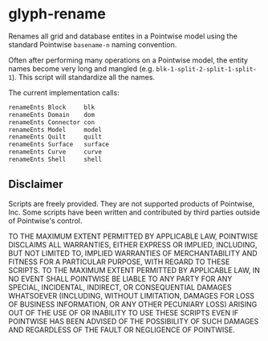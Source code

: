# glyph-rename

Renames all grid and database entites in a Pointwise model using the standard Pointwise `basename-n` naming convention.

Often after performing many operations on a Pointwise model, the entity names become very long and mangled (e.g. `blk-1-split-2-split-1-split-1`). This script will standardize all the names.

The current implementation calls:
```Tcl
renameEnts Block     blk
renameEnts Domain    dom
renameEnts Connector con
renameEnts Model     model
renameEnts Quilt     quilt
renameEnts Surface   surface
renameEnts Curve     curve
renameEnts Shell     shell
```

## Disclaimer
Scripts are freely provided. They are not supported products of
Pointwise, Inc. Some scripts have been written and contributed by third
parties outside of Pointwise's control.

TO THE MAXIMUM EXTENT PERMITTED BY APPLICABLE LAW, POINTWISE DISCLAIMS
ALL WARRANTIES, EITHER EXPRESS OR IMPLIED, INCLUDING, BUT NOT LIMITED
TO, IMPLIED WARRANTIES OF MERCHANTABILITY AND FITNESS FOR A PARTICULAR
PURPOSE, WITH REGARD TO THESE SCRIPTS. TO THE MAXIMUM EXTENT PERMITTED
BY APPLICABLE LAW, IN NO EVENT SHALL POINTWISE BE LIABLE TO ANY PARTY
FOR ANY SPECIAL, INCIDENTAL, INDIRECT, OR CONSEQUENTIAL DAMAGES
WHATSOEVER (INCLUDING, WITHOUT LIMITATION, DAMAGES FOR LOSS OF BUSINESS
INFORMATION, OR ANY OTHER PECUNIARY LOSS) ARISING OUT OF THE USE OF OR
INABILITY TO USE THESE SCRIPTS EVEN IF POINTWISE HAS BEEN ADVISED OF THE
POSSIBILITY OF SUCH DAMAGES AND REGARDLESS OF THE FAULT OR NEGLIGENCE OF
POINTWISE.
